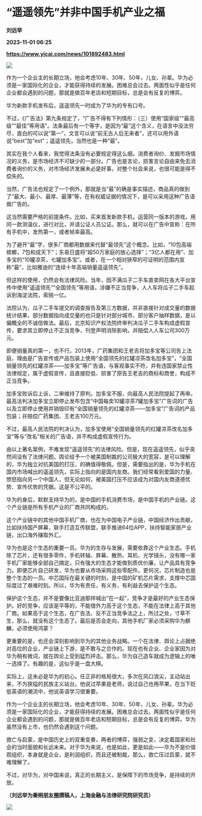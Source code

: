 # “遥遥领先”并非中国手机产业之福
**刘远举**

**2023-11-01 06:25**

**https://www.yicai.com/news/101892483.html**

![](https://imgcdn.yicai.com/uppics/slides/2023/11/216130a7f5af0216082666fe25b26ef8.jpg)

作为一个企业主的长期立场，他会考虑10年、30年、50年，儿女、孙辈。华为必须是一家国际化的企业，才能获得持续的发展。困难总会过去。两面性似乎是任何企业都会遇到的问题，那就是做百年老店和短期目标，总是会有反复的博弈。

华为新款手机发布后，遥遥领先一时成为了华为的专有口号。

不过，《广告法》第九条规定了，“广告不得有下列情形：（三）使用“国家级”“最高级”“最佳”等用语”。法条最后有一个等字，是因为“最”这个含义，在语言中没法穷尽，直白的可以说“第一”，文言可以说“前无古人后无来者”，还可以用外语说“best”加“est”；遥遥领先，当然也是一种“最”。

其实在我个人看来，我觉得法条没有必要规定得这么细。消费者询价、发掘市场情况的义务，是市场经济不可缺少的一部分。广告也是言论，损害言论自由来免去消费者询价的义务，对市场经济发展未必是好事，对整个社会来说，也很可能是得不偿失的。

当然，广告法也规定了一个例外，那就是当“最”的确是事实描述，商品真的做到了“最大、最小、最厚、最薄”等，在有权威证据的情况下，是可以采用这种广告语做广告的。

这当然需要严格的前提条件。比如，买来首发新款手机，运营同一版本的游戏，用同一款测温仪，进行对比，并请公证人员公证。那么，就可以在广告中宣称：在所有手机中，发热第一，或者帧率最高。

为了避开“最”字，很多厂商都用数据来代替“最领先”这个概念。比如，“10包高端槟榔，7包和成天下”；东易日盛将“超50万家庭的放心选择”；“3亿人都在用”、加多宝的“10罐凉茶，七罐加多宝”。或者，在一个相对狭窄的可证明的范围内宣称“最”，比如雅迪的“连续十年高端销量遥遥领先”。

但这样的使用，仍然会有法律风险。当年，因不满瓜子二手车直卖网在各大平台宣传中使用“遥遥领先”“全国领先”等用语，涉嫌不正当竞争，人人车将瓜子二手车起诉到海淀法院，索赔一亿。

法院认为，瓜子二手车提交的调查报告及第三方数据，并非直接针对成交量的数据统计结果，部分数据指向成交量的也只是针对部分城市、部分客户抽样数据，是以偏概全的不诚信做法。最后，北京知识产权法院终审判决瓜子二手车构成虚假宣传，要求其立即停止不正当竞争，刊登声明消除影响，并赔偿人人车公司300万元。

即便销量真的第一，也不行。2013年，广药集团和王老吉将加多宝等公司告上法庭，理由是广告宣传或产品包装上使用“全国领先的红罐凉茶改名加多宝”，“全国销量领先的红罐凉茶——加多宝”等广告语，与客观事实不符，并有违国家禁止性法律规定，属于虚假宣传，且直接贬低、损害了原告王老吉的商标和商誉，构成不正当竞争。

加多宝败诉后上诉，二审维持了原判。加多宝不服，向最高人民法院提起了再审。最高法判决加多宝立即停止发布包含“中国每卖10罐凉茶7罐加多宝”广告词的广告以及立即停止使用并销毁印有“全国销量领先的红罐凉茶——加多宝”广告词的产品包装；并赔偿广药集团、王老吉100万元。

不过，最高人民法院的判决认为，加多宝使用“全国销量领先的红罐凉茶改名加多宝”等与“改名”相关的广告语，并不构成虚假宣传行为。

由以上著名案例，不难发现“遥遥领先”的法律风险。但是，现在遥遥领先，似乎突然间没有了法律问题。舆论给予一个被美国制裁的公司极大的宽容，是可以理解的，华为独立对抗美国的打压，的确值得敬佩。但是，需要指出的是，华为手机在国内市场喊出的遥遥领先，实际上指向的是国内友商。我们经常看到爱国的力量、愤怒指向另一个中国人，但无论如何，被美国打压不应该成为对国内友商道德优势、宣传优势的凭据。这是不公平的。

华为的身后，默默支持华为的，是中国的手机消费市场，是中国手机的产业链。这个产业链是所有手机产业的厂商共同构成的。

这个产业链中的其他中国手机厂商，也在为中国电子产业链，中国经济作出贡献，比如扶持国产屏幕，联手打造互传联盟，联手推进64位APP，扶持智能家居产业链，出口海外赚取外汇。

华为也是这个生态的重要一员。华为的生存与发展，需要依靠这个产业生态。手机除了芯片，还有很多零件，手机转轴、屏幕、散热、耳机、光学镜头，没有哪一家手机厂家能够全部自己搞定。只有强大的生态才能做到质优价廉，让产品具有竞争力。即便芯片自己研发，华为也要从市场采购这些零配件。更何况，芯片制造也是整个生态的一员。中芯国际在最关键的时刻，是中国的矿机芯片需求，支撑中芯国际度过了艰难时刻。所以，华为有责任，有义务，有利益去保护这个生态。

保护这个生态，并不是要像比亚迪那样喊出“在一起”，竞争才是最好的产业生态保护。好的竞争，应该是平等的，不能借外力高于这个生态，不能在法律上高于其他厂商。如果高于这个生态，在广告法、反不正当竞争法之上，所过之处，寸草不生，那么，就没有这个生态了。最后是否会走向，其他手机厂家必须采购华为麒麟，必须使用鸿蒙？

更重要的是，也还会深刻影响到华为的其他业务战略。一个在法律、舆论上占据绝对高位的企业，产业链上下游，是不敢与之合作的。现在也有企业、企业家因为对华为稍有微词，就在舆论上受到猛烈抨击。那么，华为自己造车就成为逻辑上的唯一选择了。有趣的是，这似乎是一盘大棋。

实际上，这未必是华为的初心。任正非的格局很大，多次在风口浪尖，主动站出来，不为狭隘的民族主义站台。他说过苹果是老师，说过自己也用苹果，在当下贬低英语的潮流中，他说英语学习很重要。

作为一个企业主的长期立场，他会考虑10年、30年、50年，儿女、孙辈。华为必须是一家国际化的企业，才能获得持续的发展。困难总会过去。两面性似乎是任何企业都会遇到的问题，那就是做百年老店和短期目标，总是会有反复的博弈。华为虽然没有上市，也仍然会遇到这个问题。

救亡与启蒙，是中国历史上的双重变奏，两者的博弈，强弱之变，决定着国家和社会的当时面貌和长远未来。对于华为来说，也是如此，更是如此——华为不是价值观组织，本身就是企业，是利润组织，而且还被制裁，那么，救亡压过启蒙，就不难理解了。

不过，对华为，对中国来说，真正的长期主义，是保障下的市场竞争，是持续的开放。

**（刘远举为秦朔朋友圈撰稿人，上海金融与法律研究院研究员）**

**![](https://imgcdn.yicai.com/uppics/images/2023/11/7de327faec6821643292f1d590bb4651.jpg)**
